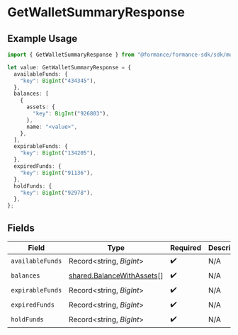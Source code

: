 # GetWalletSummaryResponse

## Example Usage

```typescript
import { GetWalletSummaryResponse } from "@formance/formance-sdk/sdk/models/shared";

let value: GetWalletSummaryResponse = {
  availableFunds: {
    "key": BigInt("434345"),
  },
  balances: [
    {
      assets: {
        "key": BigInt("926803"),
      },
      name: "<value>",
    },
  ],
  expirableFunds: {
    "key": BigInt("134205"),
  },
  expiredFunds: {
    "key": BigInt("91136"),
  },
  holdFunds: {
    "key": BigInt("92978"),
  },
};
```

## Fields

| Field                                                                         | Type                                                                          | Required                                                                      | Description                                                                   |
| ----------------------------------------------------------------------------- | ----------------------------------------------------------------------------- | ----------------------------------------------------------------------------- | ----------------------------------------------------------------------------- |
| `availableFunds`                                                              | Record<string, *BigInt*>                                                      | :heavy_check_mark:                                                            | N/A                                                                           |
| `balances`                                                                    | [shared.BalanceWithAssets](../../../sdk/models/shared/balancewithassets.md)[] | :heavy_check_mark:                                                            | N/A                                                                           |
| `expirableFunds`                                                              | Record<string, *BigInt*>                                                      | :heavy_check_mark:                                                            | N/A                                                                           |
| `expiredFunds`                                                                | Record<string, *BigInt*>                                                      | :heavy_check_mark:                                                            | N/A                                                                           |
| `holdFunds`                                                                   | Record<string, *BigInt*>                                                      | :heavy_check_mark:                                                            | N/A                                                                           |